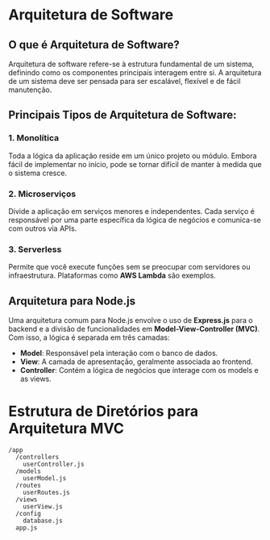 # Arquitetura de Software

## O que é Arquitetura de Software?
Arquitetura de software refere-se à estrutura fundamental de um sistema, definindo como os componentes principais interagem entre si. A arquitetura de um sistema deve ser pensada para ser escalável, flexível e de fácil manutenção.

## Principais Tipos de Arquitetura de Software:

### 1. Monolítica
Toda a lógica da aplicação reside em um único projeto ou módulo. Embora fácil de implementar no início, pode se tornar difícil de manter à medida que o sistema cresce.

### 2. Microserviços
Divide a aplicação em serviços menores e independentes. Cada serviço é responsável por uma parte específica da lógica de negócios e comunica-se com outros via APIs.

### 3. Serverless
Permite que você execute funções sem se preocupar com servidores ou infraestrutura. Plataformas como **AWS Lambda** são exemplos.

## Arquitetura para Node.js
Uma arquitetura comum para Node.js envolve o uso de **Express.js** para o backend e a divisão de funcionalidades em **Model-View-Controller (MVC)**. Com isso, a lógica é separada em três camadas:

- **Model**: Responsável pela interação com o banco de dados.
- **View**: A camada de apresentação, geralmente associada ao frontend.
- **Controller**: Contém a lógica de negócios que interage com os models e as views.

# Estrutura de Diretórios para Arquitetura MVC

```
/app
  /controllers
    userController.js
  /models
    userModel.js
  /routes
    userRoutes.js
  /views
    userView.js
  /config
    database.js
  app.js
```

